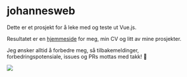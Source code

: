 # johannesweb

Dette er et prosjekt for å leke med og teste ut Vue.js.

Resultatet er en [hjemmeside](https://johannes.kvamme.land) for meg, min CV og litt av mine prosjekter.

Jeg ønsker alltid å forbedre meg, så tilbakemeldinger, forbedringspotensiale, issues og PRs mottas med takk! 🎉

 ![](https://hackr.io/tutorials/vue-js/logo-vue-js.svg?ver=1555390471)
